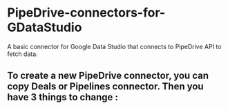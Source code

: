 # PipeDrive-connectors-for-GDataStudio
A basic connector for Google Data Studio that connects to PipeDrive API to fetch data.

To create a new PipeDrive connector, you can copy Deals or Pipelines connector.
Then you have 3 things to change :
- 
